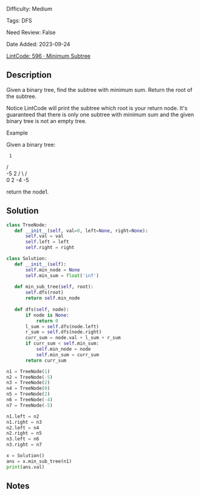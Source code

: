 Difficulty: Medium

Tags: DFS

Need Review: False

Date Added: 2023-09-24

[LintCode: 596 · Minimum Subtree](https://www.lintcode.com/problem/596/?_from=collection&fromId=161)

## Description 

Given a binary tree, find the subtree with minimum sum. Return the root of the subtree.

Notice
LintCode will print the subtree which root is your return node.
It's guaranteed that there is only one subtree with minimum sum and the given binary tree is not an empty tree.

Example

Given a binary tree:

     1
   /   \
 -5     2
 / \   /  \
0   2 -4  -5

return the node1.

## Solution 
 ```python 
class TreeNode:
    def __init__(self, val=0, left=None, right=None):
        self.val = val
        self.left = left
        self.right = right

class Solution:
    def __init__(self):
        self.min_node = None
        self.min_sum = float('inf')
        
    def min_sub_tree(self, root):
        self.dfs(root)
        return self.min_node
    
    def dfs(self, node):
        if node is None:
            return 0
        l_sum = self.dfs(node.left)
        r_sum = self.dfs(node.right)
        curr_sum = node.val + l_sum + r_sum
        if curr_sum < self.min_sum:
            self.min_node = node
            self.min_sum = curr_sum
        return curr_sum

n1 = TreeNode(1)
n2 = TreeNode(-5)
n3 = TreeNode(2)
n4 = TreeNode(0)
n5 = TreeNode(2)
n6 = TreeNode(-4)
n7 = TreeNode(-5)

n1.left = n2
n1.right = n3
n2.left = n4
n2.right = n5
n3.left = n6
n3.right = n7

x = Solution()
ans = x.min_sub_tree(n1)
print(ans.val)
 ``` 
## Notes
